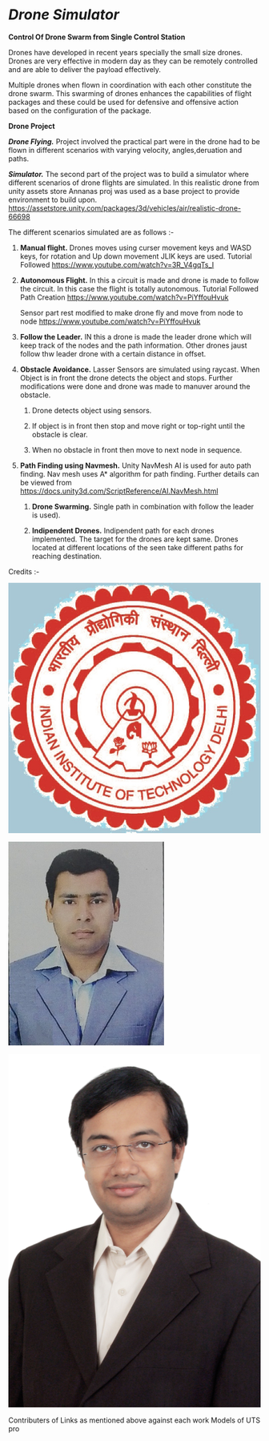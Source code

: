 # *Drone Simulator*

**Control Of Drone Swarm from Single Control Station**

Drones have developed in recent years specially the small size drones. Drones are very effective in modern day as they can be remotely controlled and are able to deliver the payload effectively. 

Multiple drones when flown in coordination with each other constitute the drone swarm. This swarming of drones enhances the capabilities of flight packages and these could be used for defensive and offensive action based on the configuration of the package. 

**Drone Project** 

***Drone Flying.*** Project involved the practical part were in the drone had to be flown  in different scenarios with varying velocity, angles,deruation and paths.

***Simulator.*** The second part of the project was to build a simulator where different scenarios of drone flights are simulated. In this realistic drone from unity assets store Annanas proj was used as a base project to provide environment to build upon.
https://assetstore.unity.com/packages/3d/vehicles/air/realistic-drone-66698


The different scenarios simulated are as follows :- 
1. **Manual flight.** Drones moves using curser movement keys and WASD keys, for rotation and Up down movement JLIK keys are used.
Tutorial Followed https://www.youtube.com/watch?v=3R_V4gqTs_I

2. **Autonomous Flight.** In this a circuit is made and drone is made to follow the circuit. In this case the flight is totally autonomous.
	Tutorial Followed 
	Path Creation 
	https://www.youtube.com/watch?v=PiYffouHvuk  

	Sensor part rest modified to make drone fly and move from node to node
	https://www.youtube.com/watch?v=PiYffouHvuk


3.	**Follow the Leader.** IN this a drone is made the leader drone which will keep track of the nodes and the path information. Other drones jaust follow thw leader drone with a certain distance in offset.

4. **Obstacle Avoidance.** Lasser Sensors are simulated using raycast. When Object is in front the drone detects the object and stops. Further modifications were done and drone was made to manuver around the obstacle. 
	
	1.	 Drone detects object using sensors.  

	2.	 If object is in front then stop and move right or top-right until the obstacle is clear.

	3.	 When  no obstacle in front then move to next node in sequence.

5.	**Path Finding using Navmesh.** Unity NavMesh AI is used for auto path finding. Nav mesh uses A* algorithm for path finding. Further details can be viewed from 
https://docs.unity3d.com/ScriptReference/AI.NavMesh.html

	1.	**Drone Swarming.** Single path in combination with follow the leader is used).

	2. 	**Indipendent Drones.** Indipendent path for each drones implemented. The target for the drones are kept same. Drones located at different locations of the seen take different paths for reaching destination.


Credits :-

![Indian Institute of Technology Delhi Logo](https://github.com/srsarangi/drone_sim/blob/main/Simulator/Assets/iitdLogo.jpg)  

![Kishore Yadav Student M Tech CSE IITD](https://github.com/srsarangi/drone_sim/blob/main/Simulator/Assets/Kishore%20Yadav.jpg)  

![Prof SR Sarangi IITD](https://github.com/srsarangi/drone_sim/blob/main/Simulator/Assets/ProfSarangi.jpg)  

Contributers of Links as mentioned above against each work 
Models of UTS pro
